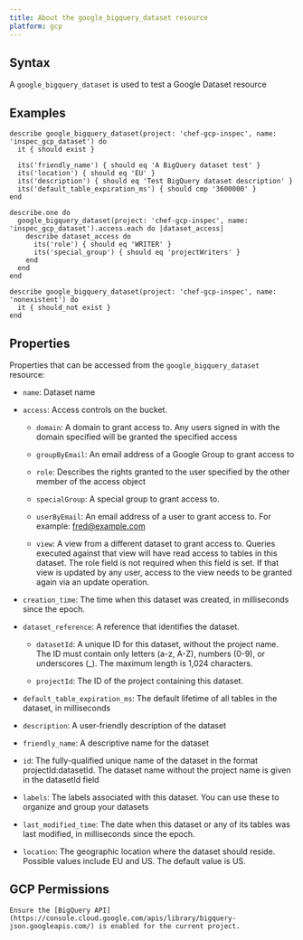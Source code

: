 ```yaml
---
title: About the google_bigquery_dataset resource
platform: gcp
---
```


## Syntax
A `google_bigquery_dataset` is used to test a Google Dataset resource

## Examples
```
describe google_bigquery_dataset(project: 'chef-gcp-inspec', name: 'inspec_gcp_dataset') do
  it { should exist }

  its('friendly_name') { should eq 'A BigQuery dataset test' }
  its('location') { should eq 'EU' }
  its('description') { should eq 'Test BigQuery dataset description' }
  its('default_table_expiration_ms') { should cmp '3600000' }
end

describe.one do
  google_bigquery_dataset(project: 'chef-gcp-inspec', name: 'inspec_gcp_dataset').access.each do |dataset_access|
    describe dataset_access do
      its('role') { should eq 'WRITER' }
      its('special_group') { should eq 'projectWriters' }
    end
  end
end

describe google_bigquery_dataset(project: 'chef-gcp-inspec', name: 'nonexistent') do
  it { should_not exist }
end
```

## Properties
Properties that can be accessed from the `google_bigquery_dataset` resource:

  * `name`: Dataset name

  * `access`: Access controls on the bucket.

    * `domain`: A domain to grant access to. Any users signed in with the domain specified will be granted the specified access

    * `groupByEmail`: An email address of a Google Group to grant access to

    * `role`: Describes the rights granted to the user specified by the other member of the access object

    * `specialGroup`: A special group to grant access to.

    * `userByEmail`: An email address of a user to grant access to. For example: fred@example.com

    * `view`: A view from a different dataset to grant access to. Queries executed against that view will have read access to tables in this dataset. The role field is not required when this field is set. If that view is updated by any user, access to the view needs to be granted again via an update operation.

  * `creation_time`: The time when this dataset was created, in milliseconds since the epoch.

  * `dataset_reference`: A reference that identifies the dataset.

    * `datasetId`: A unique ID for this dataset, without the project name. The ID must contain only letters (a-z, A-Z), numbers (0-9), or underscores (_). The maximum length is 1,024 characters.

    * `projectId`: The ID of the project containing this dataset.

  * `default_table_expiration_ms`: The default lifetime of all tables in the dataset, in milliseconds

  * `description`: A user-friendly description of the dataset

  * `friendly_name`: A descriptive name for the dataset

  * `id`: The fully-qualified unique name of the dataset in the format projectId:datasetId. The dataset name without the project name is given in the datasetId field

  * `labels`: The labels associated with this dataset. You can use these to organize and group your datasets

  * `last_modified_time`: The date when this dataset or any of its tables was last modified, in milliseconds since the epoch.

  * `location`: The geographic location where the dataset should reside. Possible values include EU and US. The default value is US.



## GCP Permissions

```
Ensure the [BigQuery API](https://console.cloud.google.com/apis/library/bigquery-json.googleapis.com/) is enabled for the current project.
```
